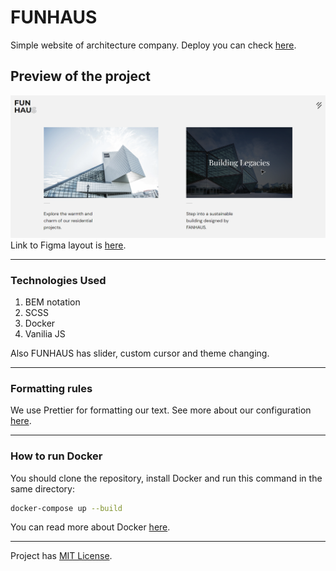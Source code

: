 # FUNHAUS

Simple website of architecture company. Deploy you can check [here](https://frontgr.github.io/funhaus/).

## Preview of the project

![Preview image](src/assets/image.png)
Link to Figma layout is [here](https://www.figma.com/file/VYw8ju5ToInkoS4C4XaQ2R/Fun-Haus-v1.0?type=design&node-id=0%3A1&mode=design&t=Hh5f9Jmwv0K7C4p7-1).

---

### Technologies Used

1. BEM notation
2. SCSS
3. Docker
4. Vanilia JS

Also FUNHAUS has slider, custom cursor and theme changing.

---

### Formatting rules

We use Prettier for formatting our text. See more about our configuration [here](https://frontgr.github.io/docs/prettierrc/prettierrc/).

---

### How to run Docker

You should clone the repository, install Docker and run this command in the same directory:

```bash
docker-compose up --build
```

You can read more about Docker [here](https://frontgr.github.io/docs/docker/docker/).

---

Project has [MIT License](https://github.com/frontgr/funhaus/blob/main/LICENSE).
